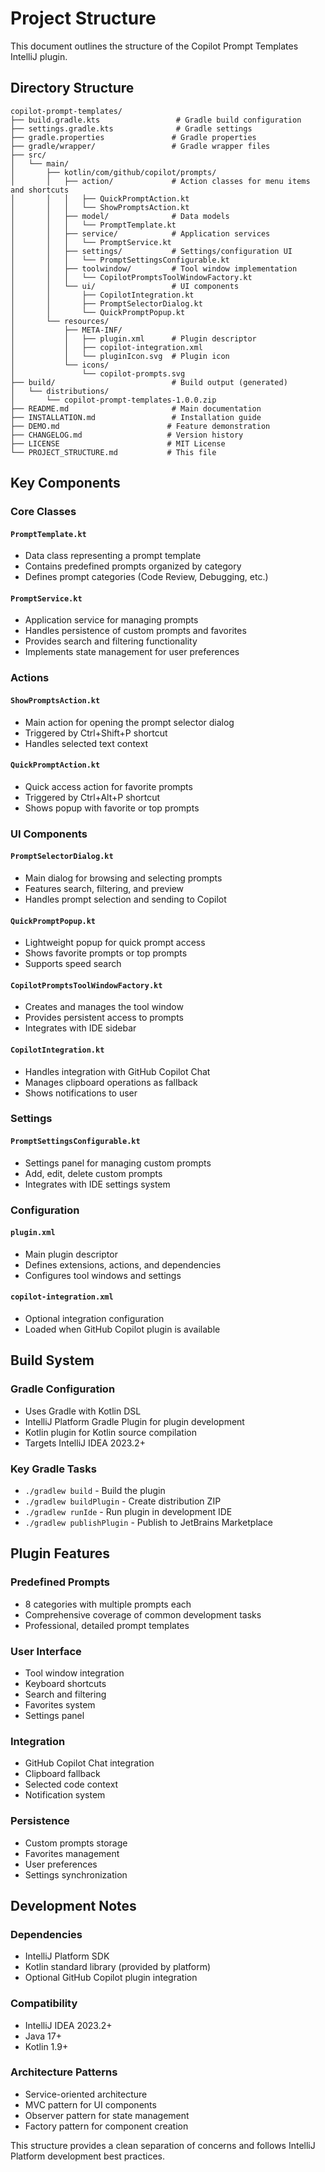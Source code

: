 # Project Structure

This document outlines the structure of the Copilot Prompt Templates IntelliJ plugin.

## Directory Structure

```
copilot-prompt-templates/
├── build.gradle.kts                 # Gradle build configuration
├── settings.gradle.kts              # Gradle settings
├── gradle.properties               # Gradle properties
├── gradle/wrapper/                 # Gradle wrapper files
├── src/
│   └── main/
│       ├── kotlin/com/github/copilot/prompts/
│       │   ├── action/             # Action classes for menu items and shortcuts
│       │   │   ├── QuickPromptAction.kt
│       │   │   └── ShowPromptsAction.kt
│       │   ├── model/              # Data models
│       │   │   └── PromptTemplate.kt
│       │   ├── service/            # Application services
│       │   │   └── PromptService.kt
│       │   ├── settings/           # Settings/configuration UI
│       │   │   └── PromptSettingsConfigurable.kt
│       │   ├── toolwindow/         # Tool window implementation
│       │   │   └── CopilotPromptsToolWindowFactory.kt
│       │   └── ui/                 # UI components
│       │       ├── CopilotIntegration.kt
│       │       ├── PromptSelectorDialog.kt
│       │       └── QuickPromptPopup.kt
│       └── resources/
│           ├── META-INF/
│           │   ├── plugin.xml      # Plugin descriptor
│           │   ├── copilot-integration.xml
│           │   └── pluginIcon.svg  # Plugin icon
│           └── icons/
│               └── copilot-prompts.svg
├── build/                          # Build output (generated)
│   └── distributions/
│       └── copilot-prompt-templates-1.0.0.zip
├── README.md                       # Main documentation
├── INSTALLATION.md                 # Installation guide
├── DEMO.md                        # Feature demonstration
├── CHANGELOG.md                   # Version history
├── LICENSE                        # MIT License
└── PROJECT_STRUCTURE.md           # This file
```

## Key Components

### Core Classes

#### `PromptTemplate.kt`
- Data class representing a prompt template
- Contains predefined prompts organized by category
- Defines prompt categories (Code Review, Debugging, etc.)

#### `PromptService.kt`
- Application service for managing prompts
- Handles persistence of custom prompts and favorites
- Provides search and filtering functionality
- Implements state management for user preferences

### Actions

#### `ShowPromptsAction.kt`
- Main action for opening the prompt selector dialog
- Triggered by Ctrl+Shift+P shortcut
- Handles selected text context

#### `QuickPromptAction.kt`
- Quick access action for favorite prompts
- Triggered by Ctrl+Alt+P shortcut
- Shows popup with favorite or top prompts

### UI Components

#### `PromptSelectorDialog.kt`
- Main dialog for browsing and selecting prompts
- Features search, filtering, and preview
- Handles prompt selection and sending to Copilot

#### `QuickPromptPopup.kt`
- Lightweight popup for quick prompt access
- Shows favorite prompts or top prompts
- Supports speed search

#### `CopilotPromptsToolWindowFactory.kt`
- Creates and manages the tool window
- Provides persistent access to prompts
- Integrates with IDE sidebar

#### `CopilotIntegration.kt`
- Handles integration with GitHub Copilot Chat
- Manages clipboard operations as fallback
- Shows notifications to user

### Settings

#### `PromptSettingsConfigurable.kt`
- Settings panel for managing custom prompts
- Add, edit, delete custom prompts
- Integrates with IDE settings system

### Configuration

#### `plugin.xml`
- Main plugin descriptor
- Defines extensions, actions, and dependencies
- Configures tool windows and settings

#### `copilot-integration.xml`
- Optional integration configuration
- Loaded when GitHub Copilot plugin is available

## Build System

### Gradle Configuration
- Uses Gradle with Kotlin DSL
- IntelliJ Platform Gradle Plugin for plugin development
- Kotlin plugin for Kotlin source compilation
- Targets IntelliJ IDEA 2023.2+

### Key Gradle Tasks
- `./gradlew build` - Build the plugin
- `./gradlew buildPlugin` - Create distribution ZIP
- `./gradlew runIde` - Run plugin in development IDE
- `./gradlew publishPlugin` - Publish to JetBrains Marketplace

## Plugin Features

### Predefined Prompts
- 8 categories with multiple prompts each
- Comprehensive coverage of common development tasks
- Professional, detailed prompt templates

### User Interface
- Tool window integration
- Keyboard shortcuts
- Search and filtering
- Favorites system
- Settings panel

### Integration
- GitHub Copilot Chat integration
- Clipboard fallback
- Selected code context
- Notification system

### Persistence
- Custom prompts storage
- Favorites management
- User preferences
- Settings synchronization

## Development Notes

### Dependencies
- IntelliJ Platform SDK
- Kotlin standard library (provided by platform)
- Optional GitHub Copilot plugin integration

### Compatibility
- IntelliJ IDEA 2023.2+
- Java 17+
- Kotlin 1.9+

### Architecture Patterns
- Service-oriented architecture
- MVC pattern for UI components
- Observer pattern for state management
- Factory pattern for component creation

This structure provides a clean separation of concerns and follows IntelliJ Platform development best practices.